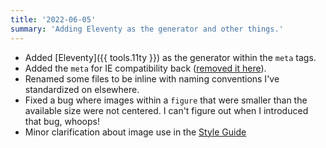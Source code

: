 ```yaml
---
title: '2022-06-05'
summary: 'Adding Eleventy as the generator and other things.'
---
```

* Added [Eleventy]({{ tools.11ty }}) as the generator within the `meta` tags.
* Added the `meta` for IE compatibility back ([removed it here](/changelog/2021-11-28/#grab-bag)).
* Renamed some files to be inline with naming conventions I've standardized on elsewhere.
* Fixed a bug where images within a `figure` that were smaller than the available size were not centered. I can't figure out when I introduced that bug, whoops!
* Minor clarification about image use in the [Style Guide](/style-guide/)
